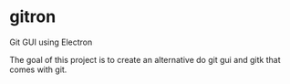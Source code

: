 # gitron
Git GUI using Electron

The goal of this project is to create an alternative do git gui and gitk that comes with git.

